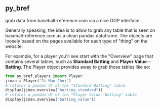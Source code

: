 ## py_bref

grab data from baseball-reference.com via a nice OOP interface.

Generally speaking, the idea is to allow to grab any table that is seen on baseball-reference.com as a clean pandas dataframe.
The objects are loosely based on the pages available for each type of "thing" on the website.

For example, for a player you'll see start with the "Overview" page that contains several tables, such as **Standard Batting** and **Player Value--Batting**. The Player object provides away to grab those tables like so:

```python
from py_bref.players import Player
jiman = Player("Ji-Man Choi")
# returns a pandas df of the "Standard Batting" table
display(jiman.overview("batting_standard")) 
# returns a pandas df of the "Player Value--Batting" table
display(jiman.overview("batting_value"))
```


        
        
